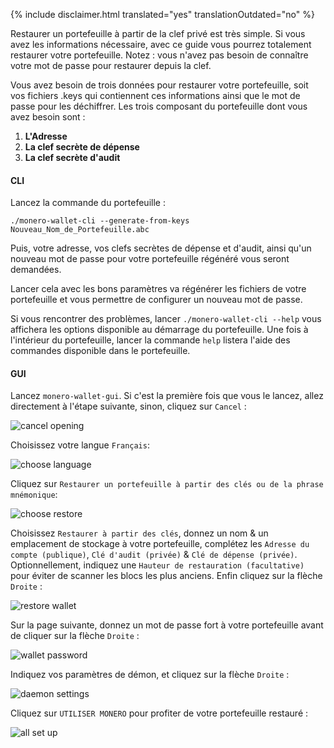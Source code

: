 {% include disclaimer.html translated="yes" translationOutdated="no" %}

Restaurer un portefeuille à partir de la clef privé est très simple. Si vous
avez les informations nécessaire, avec ce guide vous pourrez totalement
restaurer votre portefeuille. Notez : vous n'avez pas besoin de connaître
votre mot de passe pour restaurer depuis la clef.

Vous avez besoin de trois données pour restaurer votre portefeuille, soit
vos fichiers .keys qui contiennent ces informations ainsi que le mot de
passe pour les déchiffrer. Les trois composant du portefeuille dont vous
avez besoin sont :

1. **L'Adresse**
2. **La clef secrète de dépense**
3. **La clef secrète d'audit**


#### CLI

Lancez la commande du portefeuille :

`./monero-wallet-cli --generate-from-keys Nouveau_Nom_de_Portefeuille.abc`

Puis, votre adresse, vos clefs secrètes de dépense et d'audit, ainsi qu'un
nouveau mot de passe pour votre portefeuille régénéré vous seront demandées.

Lancer cela avec les bons paramètres va régénérer les fichiers de votre
portefeuille et vous permettre de configurer un nouveau mot de passe.

Si vous rencontrer des problèmes, lancer `./monero-wallet-cli --help` vous
affichera les options disponible au démarrage du portefeuille. Une fois à
l'intérieur du portefeuille, lancer la commande `help` listera l'aide des
commandes disponible dans le portefeuille.

#### GUI

Lancez `monero-wallet-gui`. Si c'est la première fois que vous le lancez,
allez directement à l'étape suivante, sinon, cliquez sur `Cancel` :

![cancel
opening](/img/resources/user-guides/en/restore_from_keys/cancel-opening.png)

Choisissez votre langue `Français`:

![choose
language](/img/resources/user-guides/en/restore_from_keys/choose-language.png)

Cliquez sur `Restaurer un portefeuille à partir des clés ou de la phrase
mnémonique`:

![choose
restore](/img/resources/user-guides/en/restore_from_keys/choose-restore.png)

Choisissez `Restaurer à partir des clés`, donnez un nom & un emplacement de
stockage à votre portefeuille, complétez les `Adresse du compte (publique)`,
`Clé d'audit (privée)` & `Clé de dépense (privée)`. Optionnellement,
indiquez une `Hauteur de restauration (facultative)` pour éviter de scanner
les blocs les plus anciens. Enfin cliquez sur la flèche `Droite` :

![restore
wallet](/img/resources/user-guides/en/restore_from_keys/restore-wallet.png)

Sur la page suivante, donnez un mot de passe fort à votre portefeuille avant
de cliquer sur la flèche `Droite` :

![wallet
password](/img/resources/user-guides/en/restore_from_keys/wallet-password.png)

Indiquez vos paramètres de démon, et cliquez sur la flèche `Droite` :

![daemon
settings](/img/resources/user-guides/en/restore_from_keys/daemon-settings.png)

Cliquez sur `UTILISER MONERO` pour profiter de votre portefeuille restauré :

![all set
up](/img/resources/user-guides/en/restore_from_keys/all-set-up.png)

